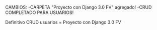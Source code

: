 CAMBIOS:
-CARPETA "Proyecto con Django 3.0 FV" agregado!
-CRUD COMPLETADO PARA USUARIOS!


Definitivo CRUD usuarios = Proyecto con Django 3.0 FV